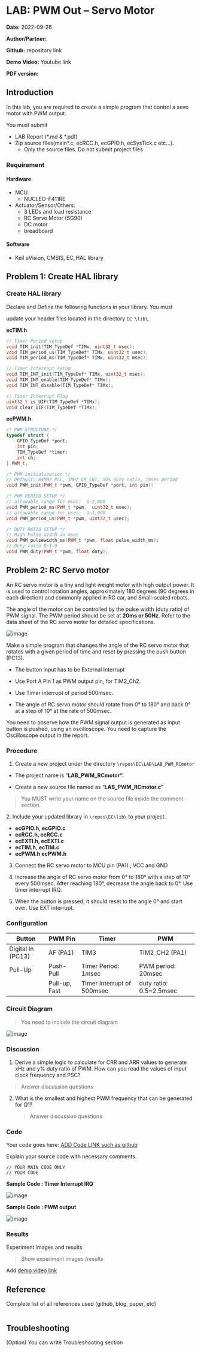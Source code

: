 # LAB: **PWM Out – Servo Motor** 



**Date:** 2022-09-26

**Author/Partner:**

**Github:** repository link

**Demo Video:** Youtube link

**PDF version:**&#x20;



## Introduction

In this lab, you are required to create a simple program that control a sevo motor with PWM output. 



You must submit

* LAB Report (\*.md & \*.pdf)
* Zip source files(main\*.c, ecRCC.h, ecGPIO.h, ecSysTick.c   etc...).
  * Only the source files. Do not submit project files



### Requirement

#### Hardware

* MCU
  * NUCLEO-F411RE
* Actuator/Sensor/Others:
  * 3 LEDs and load resistance
  * RC Servo Motor (SG90)
  * DC motor
  * breadboard

#### Software

* Keil uVision, CMSIS, EC\_HAL library





## Problem 1: Create HAL library

### Create HAL library

Declare and Define  the following functions in your library. You must 

update your header files located in the directory `EC \lib\`.  

**ecTIM.h**

```c++
// Timer Period setup
void TIM_init(TIM_TypeDef *TIMx, uint32_t msec);
void TIM_period_us(TIM_TypeDef* TIMx, uint32_t usec);
void TIM_period_ms(TIM_TypeDef* TIMx, uint32_t msec);

// Timer Interrupt setup
void TIM_INT_init(TIM_TypeDef* TIMx, uint32_t msec);
void TIM_INT_enable(TIM_TypeDef* TIMx);
void TIM_INT_disable(TIM_TypeDef* TIMx);

// Timer Interrupt Flag 
uint32_t is_UIF(TIM_TypeDef *TIMx);
void clear_UIF(TIM_TypeDef *TIMx);
```



**ecPWM.h**

```c++
/* PWM STRUCTURE */
typedef struct {
	GPIO_TypeDef *port;
	int pin;
	TIM_TypeDef *timer;
	int ch;
} PWM_t;

/* PWM initialization */
// Default: 84MHz PLL, 1MHz CK_CNT, 50% duty ratio, 1msec period
void PWM_init(PWM_t *pwm, GPIO_TypeDef *port, int pin);

/* PWM PERIOD SETUP */
// allowable range for msec:  1~2,000
void PWM_period_ms(PWM_t *pwm,  uint32_t msec);	
// allowable range for usec:  1~1,000
void PWM_period_us(PWM_t *pwm, uint32_t usec);

/* DUTY RATIO SETUP */
// High Pulse width in msec
void PWM_pulsewidth_ms(PWM_t *pwm, float pulse_width_ms);
// Duty ratio 0~1.0
void PWM_duty(PWM_t *pwm, float duty);

```







## Problem 2: RC Servo motor

An RC servo motor is a tiny and light weight motor with high output power. It is used to control rotation angles, approximately 180 degrees (90 degrees in each direction) and commonly applied in RC car, and Small-scaled robots.  

The angle of the motor can be controlled by the pulse width (duty ratio) of PWM signal. The PWM period should be set at **20ms or 50Hz**. Refer to the data sheet of the RC servo motor for detailed specifications. 

![image](https://user-images.githubusercontent.com/38373000/195773601-f0f19e35-0a6f-49af-aa87-574c86bfec62.png)

Make a simple program that changes the angle of the RC servo motor that rotates with a given period of time and reset by pressing the  push button (PC13).  

* The button input has to be External Interrupt

*  Use Port A Pin 1 as PWM output pin, for TIM2_Ch2. 

* Use Timer interrupt of period 500msec.

* The angle of RC servo motor should rotate from 0° to 180° and back 0° at a step of 10° at the rate of 500msec. 

  

You need to observe how the PWM signal output is generated as input button is pushed, using an oscilloscope. You need to capture the Oscilloscope output in the report. 



### Procedure

1. Create a new project under the directory `\repos\EC\LAB\LAB_PWM_RCmotor`

* The project name is “**LAB_PWM_RCmotor”.**

* Create a new source file named as “**LAB_PWM_RCmotor.c”**

> You MUST write your name on the source file inside the comment section. 



2\. Include your updated library in `\repos\EC\lib\`  to your project.

*  **ecGPIO.h, ecGPIO.c**
*  **ecRCC.h, ecRCC.c**
*  **ecEXTI.h, ecEXTI.c**
*  **ecTIM.h**, **ecTIM.c**
*  **ecPWM.h** **ecPWM.h**



3. Connect the RC servo motor to MCU pin (PA1) , VCC and GND

   

4. Increase the angle of RC servo motor from 0° to 180° with a step of 10° every  500msec. After reaching 180°, decrease the angle back to 0°.  Use timer interrupt IRQ. 

   

5. When the button is pressed, it should reset to the angle 0° and start over.  Use EXT interrupt.

   

   

### Configuration

| Button            | PWM Pin       | Timer                      | PWM                     |
| ----------------- | ------------- | -------------------------- | ----------------------- |
| Digital In (PC13) | AF (PA1)      | TIM3                       | TIM2_CH2  (PA1)         |
| Pull-Up           | Push-Pull     | Timer Period:  1msec       | PWM period: 20msec      |
|                   | Pull-up, Fast | Timer Interrupt of 500msec | duty ratio: 0.5~2.5msec |



### Circuit Diagram

> You need to include  the circuit diagram

![image](https://user-images.githubusercontent.com/38373000/192134563-72f68b29-4127-42ac-b064-2eda95a9a52a.png)



### Discussion

1.  Derive a simple logic to calculate for CRR and ARR values to generate xHz and y% duty ratio of PWM. How can you read the values of input clock frequency and PSC?

   >  Answer discussion questions



2. What is the smallest and highest PWM frequency that can be generated for Q1?

   >  Answer discussion questions





### Code

Your code goes here: [ADD Code LINK such as github](https://github.com/ykkimhgu/EC-student/)

Explain your source code with necessary comments.

```
// YOUR MAIN CODE ONLY
// YOUR CODE
```

**Sample Code : Timer Interrupt IRQ**

![image](https://user-images.githubusercontent.com/38373000/195773862-3b856e3e-4df9-4f30-b060-329ecafef888.png)

**Sample Code : PWM output**

![image](https://user-images.githubusercontent.com/38373000/195773773-544fdeb1-1050-4063-b974-cdb617521359.png)

### Results

Experiment images and results

> Show experiment images /results

Add [demo video link](link/)







## Reference

Complete list of all references used (github, blog, paper, etc)

```

```



## Troubleshooting

(Option) You can write Troubleshooting section
